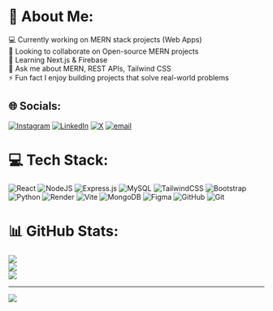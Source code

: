 # 💫 About Me:
💻 Currently working on MERN stack projects (Web Apps)<br>🤝 Looking to collaborate on Open-source MERN projects<br>🌱 Learning Next.js & Firebase<br>💬 Ask me about MERN, REST APIs, Tailwind CSS<br>⚡ Fun fact I enjoy building projects that solve real-world problems


## 🌐 Socials:
[![Instagram](https://img.shields.io/badge/Instagram-%23E4405F.svg?logo=Instagram&logoColor=white)](https://instagram.com/vjadhav16_) [![LinkedIn](https://img.shields.io/badge/LinkedIn-%230077B5.svg?logo=linkedin&logoColor=white)](https://linkedin.com/in/vinay-jadhav) [![X](https://img.shields.io/badge/X-black.svg?logo=X&logoColor=white)](https://x.com/VINAYASHOKJADH2) [![email](https://img.shields.io/badge/Email-D14836?logo=gmail&logoColor=white)](mailto:jadhavvinay163@gmail.com) 

# 💻 Tech Stack:
![React](https://img.shields.io/badge/react-%2320232a.svg?style=flat&logo=react&logoColor=%2361DAFB) ![NodeJS](https://img.shields.io/badge/node.js-6DA55F?style=flat&logo=node.js&logoColor=white) ![Express.js](https://img.shields.io/badge/express.js-%23404d59.svg?style=flat&logo=express&logoColor=%2361DAFB) ![MySQL](https://img.shields.io/badge/mysql-4479A1.svg?style=flat&logo=mysql&logoColor=white) ![TailwindCSS](https://img.shields.io/badge/tailwindcss-%2338B2AC.svg?style=flat&logo=tailwind-css&logoColor=white) ![Bootstrap](https://img.shields.io/badge/bootstrap-%238511FA.svg?style=flat&logo=bootstrap&logoColor=white) ![Python](https://img.shields.io/badge/python-3670A0?style=flat&logo=python&logoColor=ffdd54) ![Render](https://img.shields.io/badge/Render-%46E3B7.svg?style=flat&logo=render&logoColor=white) ![Vite](https://img.shields.io/badge/vite-%23646CFF.svg?style=flat&logo=vite&logoColor=white) ![MongoDB](https://img.shields.io/badge/MongoDB-%234ea94b.svg?style=flat&logo=mongodb&logoColor=white) ![Figma](https://img.shields.io/badge/figma-%23F24E1E.svg?style=flat&logo=figma&logoColor=white) ![GitHub](https://img.shields.io/badge/github-%23121011.svg?style=flat&logo=github&logoColor=white) ![Git](https://img.shields.io/badge/git-%23F05033.svg?style=flat&logo=git&logoColor=white)
# 📊 GitHub Stats:
![](https://github-readme-stats.vercel.app/api?username=VinayJadhav163&theme=aura&hide_border=false&include_all_commits=false&count_private=false)<br/>
![](https://nirzak-streak-stats.vercel.app/?user=VinayJadhav163&theme=aura&hide_border=false)<br/>
![](https://github-readme-stats.vercel.app/api/top-langs/?username=VinayJadhav163&theme=aura&hide_border=false&include_all_commits=false&count_private=false&layout=compact)

---
[![](https://visitcount.itsvg.in/api?id=VinayJadhav163&icon=0&color=0)](https://visitcount.itsvg.in)
